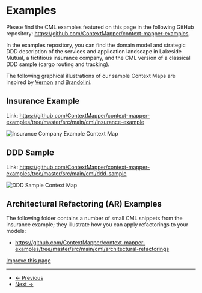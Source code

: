 
# Examples

Please find the CML examples featured on this page in the following GitHub repository: <https://github.com/ContextMapper/context-mapper-examples>.

In the examples repository, you can find the domain model and strategic DDD description of the services and application landscape in Lakeside Mutual, a fictitious insurance company, and the CML version of a classical DDD sample (cargo routing and tracking).

The following graphical illustrations of our sample Context Maps are inspired by [Vernon](https://www.amazon.de/Implementing-Domain-Driven-Design-Vaughn-Vernon/dp/0321834577) and [Brandolini](https://www.infoq.com/articles/ddd-contextmapping).

## Insurance Example

Link: <https://github.com/ContextMapper/context-mapper-examples/tree/master/src/main/cml/insurance-example>

![Insurance Company Example Context Map](https://raw.githubusercontent.com/ContextMapper/context-mapper-examples/master/src/main/cml/insurance-example/images/ContextMap-Illustration.png)

## DDD Sample

Link: <https://github.com/ContextMapper/context-mapper-examples/tree/master/src/main/cml/ddd-sample>

![DDD Sample Context Map](https://raw.githubusercontent.com/ContextMapper/context-mapper-examples/master/src/main/cml/ddd-sample/images/DDD-Cargo-Tracking-ContextMap-Illustration.png)

## Architectural Refactoring (AR) Examples

The following folder contains a number of small CML snippets from the insurance example; they illustrate how you can apply refactorings to your models:

* <https://github.com/ContextMapper/context-mapper-examples/tree/master/src/main/cml/architectural-refactorings>

[Improve this page](https://github.com/ContextMapper/contextmapper.github.io/blob/master/_docs/examples.md)

---

* [← Previous](/docs/getting-started-create-project/)
* [Next →](/docs/library/)

